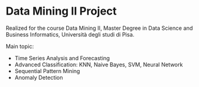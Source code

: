 # Data Mining II Project
Realized for the course Data Mining II, Master Degree in Data Science and Business Informatics, Università degli studi di Pisa.

Main topic:
- Time Series Analysis and Forecasting
- Advanced Classification: KNN, Naive Bayes, SVM, Neural Network
- Sequential Pattern Mining
- Anomaly Detection
